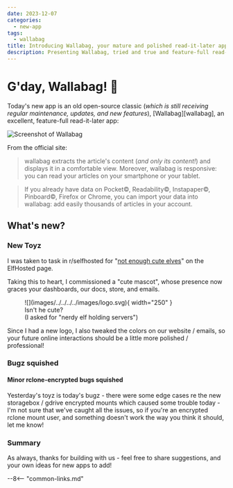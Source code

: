 ```yaml
---
date: 2023-12-07
categories:
  - new-app
tags:
  - wallabag
title: Introducing Wallabag, your mature and polished read-it-later app
description: Presenting Wallabag, tried and true and feature-full read-it-later app
---
```

# G'day, Wallabag! :kangaroo:

Today's new app is an old open-source classic (*which is still receiving regular maintenance, updates, and new features*), [Wallabag][wallabag], an excellent, feature-full read-it-later app:

![Screenshot of Wallabag](/images/screenshots/wallabag.png)

From the official site:

> wallabag extracts the article's content (*and only its content!*) and displays it in a comfortable view. Moreover, wallabag is responsive: you can read your articles on your smartphone or your tablet.

> If you already have data on Pocket©, Readability©, Instapaper©, Pinboard©, Firefox or Chrome, you can import your data into wallabag: add easily thousands of articles in your account.

<!-- more -->

## What's new? ##

### New Toyz ###

I was taken to task in r/selfhosted for "[not enough cute elves](https://old.reddit.com/r/selfhosted/comments/188vbuc/how_to_selfhost_online_a_tool_for_1_euro_or_less/kbor6a9/?context=10000)" on the ElfHosted page.

Taking this to heart, I commissioned a "cute mascot", whose presence now graces your dashboards, our docs, store, and emails.

<figure markdown>
  ![](images/../../../../images/logo.svg){ width="250" }
  <figcaption>Isn't he cute? <br/>(I asked for "nerdy elf holding servers")</figcaption>
</figure>

Since I had a new logo, I also tweaked the colors on our website / emails, so your future online interactions should be a little more polished / professional!

### Bugz squished

#### Minor rclone-encrypted bugs squished

Yesterday's toyz is today's bugz - there were some edge cases re the new storagebox / gdrive encrypted mounts which caused some trouble today - I'm not sure that we've caught all the issues, so if you're an encrypted rclone mount user, and something doesn't work the way you think it should, let me know!

### Summary

As always, thanks for building with us - feel free to share suggestions, and your own ideas for new apps to add!

--8<-- "common-links.md"